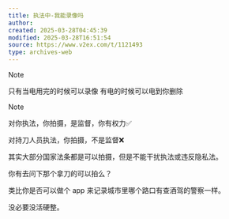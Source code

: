 ```yaml
---
title: 执法中-我能录像吗
author: 
created: 2025-03-28T04:45:39
modified: 2025-03-28T16:51:54
source: https://www.v2ex.com/t/1121493
type: archives-web
---
```


> [!NOTE]
> 只有当电用完的时候可以录像
> 有电的时候可以电到你删除

> [!NOTE]
> 对你执法，你拍摄，是监督，你有权力✅
>
> 对持刀人员执法，你拍摄，不是监督❌
>
> 其实大部分国家法条都是可以拍摄，但是不能干扰执法或违反隐私法。
>
> 你有去问下那个拿刀的可以拍么？
>
> 类比你是否可以做个 app 来记录城市里哪个路口有查酒驾的警察一样。
>
> 没必要没活硬整。